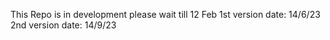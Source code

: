 This Repo is in development please wait till 12 Feb 
1st version date: 14/6/23
2nd version date: 14/9/23
